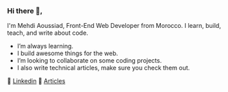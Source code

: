 ### Hi there 👋,
I'm Mehdi Aoussiad, Front-End Web Developer from Morocco. I learn, build, teach, and write about code.


- I’m always learning.
- I build awesome things for the web.
- I’m looking to collaborate on some coding projects.
- I also write technical articles, make sure you check them out.

👔 [Linkedin][linkedin]
📝 [Articles][Articles]

[Articles]: https://medium.com/@mehdiouss315
[Linkedin]:https://www.linkedin.com/in/mehdi-aoussiad-0615321b0/
